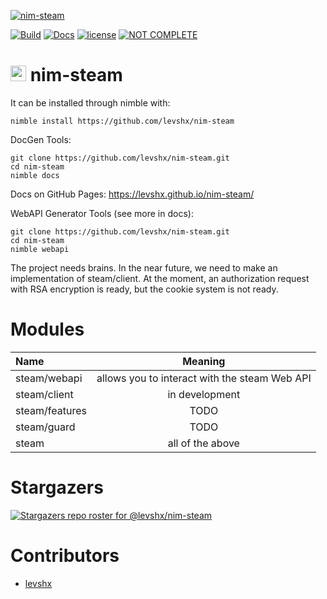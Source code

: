[![nim-steam](https://socialify.git.ci/levshx/nim-steam/image?description=1&descriptionEditable=Steam%20Network%20Library&font=Inter&forks=1&logo=https%3A%2F%2Fraw.githubusercontent.com%2Flevshx%2Fnim-steam%2Fmain%2Fresources%2Fnim-steam.png%3Fraw%3Dtrue&owner=1&pattern=Floating%20Cogs&pulls=1&stargazers=1&theme=Dark)](https://github.com/levshx/nim-steam)


[![Build](https://github.com/levshx/nim-steam/actions/workflows/build_ci.yml/badge.svg)](https://github.com/levshx/nim-steam/actions/workflows/build_ci.yml)
[![Docs](https://github.com/levshx/nim-steam/actions/workflows/docs_ci.yml/badge.svg)](https://github.com/levshx/nim-steam/actions/workflows/docs_ci.yml)
[![license](https://img.shields.io/github/license/mashape/apistatus.svg)](LICENSE)
[![NOT COMPLETE](https://img.shields.io/static/v1?label=WARNING&message=This%20library%20is%20still%20in%20heavy%20development&color=red)](https://github.com/levshx/nim-steam)

# <img src="http://forum.nim-lang.org/images/logo.png" style="height: 25px;"> nim-steam 

It can be installed through nimble with:

```
nimble install https://github.com/levshx/nim-steam
```

DocGen Tools:

```
git clone https://github.com/levshx/nim-steam.git
cd nim-steam
nimble docs
```
Docs on GitHub Pages:
https://levshx.github.io/nim-steam/

WebAPI Generator Tools (see more in docs):
```
git clone https://github.com/levshx/nim-steam.git
cd nim-steam
nimble webapi 
```

The project needs brains. In the near future, we need to make an implementation of steam/client. At the moment, an authorization request with RSA encryption is ready, but the cookie system is not ready.

# Modules

| Name          | Meaning         |
|:------------- |:---------------:|
| steam/webapi  | allows you to interact with the steam Web API |
| steam/client  | in development  |
| steam/features| TODO |
| steam/guard   | TODO  |
| steam         | all of the above |



# Stargazers
[![Stargazers repo roster for @levshx/nim-steam](https://reporoster.com/stars/dark/levshx/nim-steam)](https://github.com/levshx/nim-steam/stargazers)

# Contributors

- [levshx](https://github.com/levshx)
